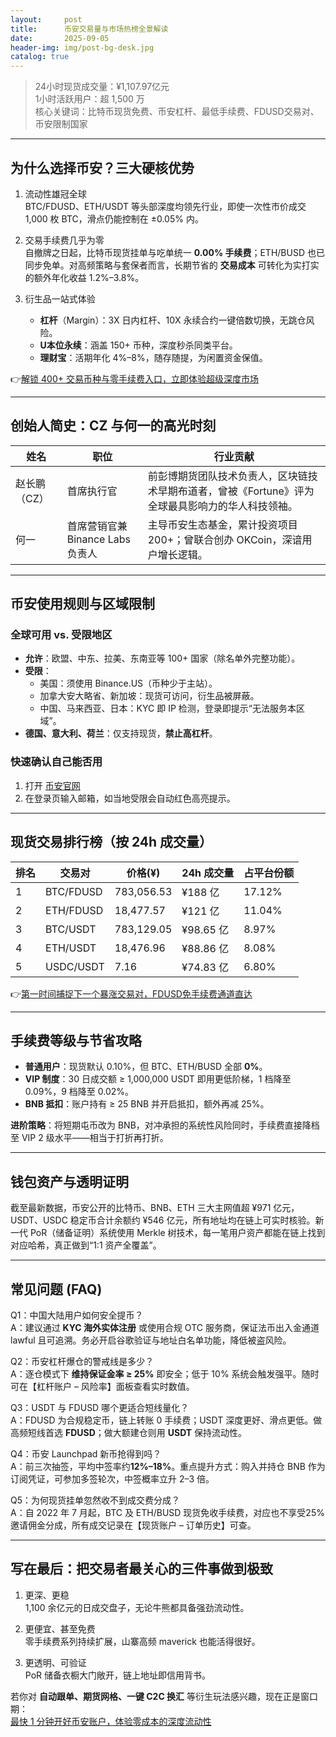 ```yaml
---
layout:     post
title:      币安交易量与市场热榜全景解读
date:       2025-09-05
header-img: img/post-bg-desk.jpg
catalog: true
---
```


> 24小时现货成交量：¥1,107.97亿元  
> 1小时活跃用户：超 1,500 万  
> 核心关键词：比特币现货免费、币安杠杆、最低手续费、FDUSD交易对、币安限制国家

---

## 为什么选择币安？三大硬核优势

1. 流动性雄冠全球  
   BTC/FDUSD、ETH/USDT 等头部深度均领先行业，即使一次性市价成交 1,000 枚 BTC，滑点仍能控制在 ±0.05% 内。

2. 交易手续费几乎为零  
   自撤牌之日起，比特币现货挂单与吃单统一 **0.00% 手续费**；ETH/BUSD 也已同步免单。对高频策略与套保者而言，长期节省的 **交易成本** 可转化为实打实的额外年化收益 1.2%–3.8%。

3. 衍生品一站式体验  
   - **杠杆**（Margin）：3X 日内杠杆、10X 永续合约一键倍数切换，无跳仓风险。  
   - **U本位永续**：涵盖 150+ 币种，深度秒杀同类平台。  
   - **理财宝**：活期年化 4%–8%，随存随提，为闲置资金保值。  

👉[解锁 400+ 交易币种与零手续费入口，立即体验超级深度市场](https://okxdog.com/)

---

## 创始人简史：CZ 与何一的高光时刻  

| 姓名 | 职位 | 行业贡献 |
|---|---|---|
| 赵长鹏（CZ） | 首席执行官 | 前彭博期货团队技术负责人，区块链技术早期布道者，曾被《Fortune》评为全球最具影响力的华人科技领袖。 |
| 何一 | 首席营销官兼 Binance Labs 负责人 | 主导币安生态基金，累计投资项目 200+；曾联合创办 OKCoin，深谙用户增长逻辑。 |

---

## 币安使用规则与区域限制  

### 全球可用 vs. 受限地区  
- **允许**：欧盟、中东、拉美、东南亚等 100+ 国家（除名单外完整功能）。  
- **受限**：  
  - 美国：须使用 Binance.US（币种少于主站）。  
  - 加拿大安大略省、新加坡：现货可访问，衍生品被屏蔽。  
  - 中国、马来西亚、日本：KYC 即 IP 检测，登录即提示“无法服务本区域”。  
- **德国、意大利、荷兰**：仅支持现货，**禁止高杠杆**。  

### 快速确认自己能否用  
1. 打开 [币安官网](https://www.binance.com)  
2. 在登录页输入邮箱，如当地受限会自动红色高亮提示。  

---

## 现货交易排行榜（按 24h 成交量）  

| 排名 | 交易对 | 价格(¥) | 24h 成交量 | 占平台份额 |
|---|---|---|---|---|
| 1 | BTC/FDUSD | 783,056.53 | ¥188 亿 | 17.12% |
| 2 | ETH/FDUSD | 18,477.57 | ¥121 亿 | 11.04% |
| 3 | BTC/USDT | 783,129.05 | ¥98.65 亿 | 8.97% |
| 4 | ETH/USDT | 18,476.96 | ¥88.86 亿 | 8.08% |
| 5 | USDC/USDT | 7.16 | ¥74.83 亿 | 6.80% |

👉[第一时间捕捉下一个暴涨交易对，FDUSD免手续费通道直达](https://okxdog.com/)

---

## 手续费等级与节省攻略

- **普通用户**：现货默认 0.10%，但 BTC、ETH/BUSD 全部 **0%**。  
- **VIP 制度**：30 日成交额 ≥ 1,000,000 USDT 即用更低阶梯，1 档降至 0.09%，9 档降至 0.02%。  
- **BNB 抵扣**：账户持有 ≥ 25 BNB 并开启抵扣，额外再减 25%。

**进阶策略**：将短期屯币改为 BNB，对冲承担的系统性风险同时，手续费直接降档至 VIP 2 级水平——相当于打折再打折。

---

## 钱包资产与透明证明  

截至最新数据，币安公开的比特币、BNB、ETH 三大主网值超 ¥971 亿元，USDT、USDC 稳定币合计余额约 ¥546 亿元，所有地址均在链上可实时核验。新一代 PoR（储备证明）系统使用 Merkle 树技术，每一笔用户资产都能在链上找到对应哈希，真正做到“1:1 资产全覆盖”。

---

## 常见问题 (FAQ)

Q1：中国大陆用户如何安全提币？  
A：建议通过 **KYC 海外实体注册** 或使用合规 OTC 服务商，保证法币出入金通道 lawful 且可追溯。务必开启谷歌验证与地址白名单功能，降低被盗风险。

Q2：币安杠杆爆仓的警戒线是多少？  
A：逐仓模式下 **维持保证金率 ≥ 25%** 即安全；低于 10% 系统会触发强平。随时可在【杠杆账户 – 风险率】面板查看实时数值。

Q3：USDT 与 FDUSD 哪个更适合短线量化？  
A：FDUSD 为合规稳定币，链上转账 0 手续费；USDT 深度更好、滑点更低。做高频短线首选 **FDUSD**；做大额建仓则用 **USDT** 保持流动性。

Q4：币安 Launchpad 新币抢得到吗？  
A：前三次抽签，平均中签率约**12%–18%**。重点提升方式：购入并持仓 BNB 作为订阅凭证，可参加多签轮次，中签概率立升 2–3 倍。

Q5：为何现货挂单忽然收不到成交费分成？  
A：自 2022 年 7 月起，BTC 及 ETH/BUSD 现货免收手续费，对应也不享受25%邀请佣金分成，所有成交记录在【现货账户 – 订单历史】可查。

---

## 写在最后：把交易者最关心的三件事做到极致

1. 更深、更稳  
   1,100 余亿元的日成交盘子，无论牛熊都具备强劲流动性。  

2. 更便宜、甚至免费  
   零手续费系列持续扩展，山寨高频 maverick 也能活得很好。  

3. 更透明、可验证  
   PoR 储备衣橱大门敞开，链上地址即信用背书。  

若你对 **自动跟单、期货网格、一键 C2C 换汇** 等衍生玩法感兴趣，现在正是窗口期：  
[最快 1 分钟开好币安账户，体验零成本的深度流动性](https://okxdog.com/)